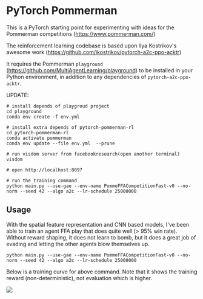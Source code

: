 # PyTorch Pommerman

This is a PyTorch starting point for experimenting with ideas for the Pommerman competitions (https://www.pommerman.com/)

The reinforcement learning codebase is based upon Ilya Kostrikov's awesome work (https://github.com/ikostrikov/pytorch-a2c-ppo-acktr)

It requires the Pommerman `playground` (https://github.com/MultiAgentLearning/playground) to be installed in your Python environment, in addition to any dependencies of `pytorch-a2c-ppo-acktr`.

UPDATE:
```
# install depends of playgroud project
cd playground
conda env create -f env.yml

# install extra depends of pytorch-pommerman-rl
cd pytorch-pommerman-rl
conda activate pommerman
conda env update --file env.yml  --prune

# run visdom server from facebookresearch(open another terminal)
visdom

# open http://localhost:8097

# run the training command
python main.py --use-gae --env-name PommeFFACompetitionFast-v0 --no-norm --seed 42 --algo a2c --lr-schedule 25000000

```
## Usage

With the spatial feature representation and CNN based models, I've been able to train an agent FFA play that does quite well (> 95% win rate). Without reward shaping, it does not learn to bomb, but it does a great job of evading and letting the other agents blow themselves up.

`python main.py --use-gae --env-name PommeFFACompetitionFast-v0 --no-norm --seed 42 --algo a2c --lr-schedule 25000000`

Below is a training curve for above command. Note that it shows the training reward (non-deterministic), not evaluation which is higher.

![](results/training-conv4-FFA.jpg)

